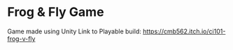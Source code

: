 # Frog & Fly Game
Game made using Unity
Link to Playable build: https://cmb562.itch.io/ci101-frog-v-fly
